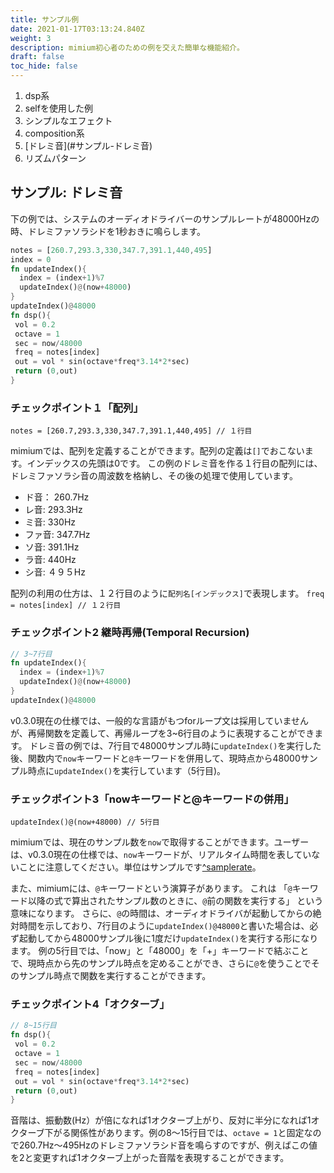 ```yaml
---
title: サンプル例
date: 2021-01-17T03:13:24.840Z
weight: 3
description: mimium初心者のための例を交えた簡単な機能紹介。
draft: false
toc_hide: false
---
```

1. dsp系
2. selfを使用した例
3. シンプルなエフェクト
4. composition系
5. \[ドレミ音](#サンプル-ドレミ音)
6. リズムパターン

## サンプル: ドレミ音

下の例では、システムのオーディオドライバーのサンプルレートが48000Hzの時、ドレミファソラシドを1秒おきに鳴らします。

```rust
notes = [260.7,293.3,330,347.7,391.1,440,495]
index = 0
fn updateIndex(){
  index = (index+1)%7
  updateIndex()@(now+48000)
}
updateIndex()@48000
fn dsp(){
 vol = 0.2
 octave = 1
 sec = now/48000
 freq = notes[index]
 out = vol * sin(octave*freq*3.14*2*sec)
 return (0,out)
}
```

### チェックポイント１「配列」

`notes = [260.7,293.3,330,347.7,391.1,440,495] // １行目`

mimiumでは、配列を定義することができます。配列の定義は`[]`でおこないます。インデックスの先頭は0です。
この例のドレミ音を作る１行目の配列には、ドレミファソラシ音の周波数を格納し、その後の処理で使用しています。

* ド音： 260.7Hz
* レ音: 293.3Hz
* ミ音: 330Hz
* ファ音: 347.7Hz
* ソ音: 391.1Hz
* ラ音: 440Hz
* シ音: ４９５Hz

配列の利用の仕方は、１２行目のように`配列名[インデックス]`で表現します。
`freq = notes[index] // １２行目`

### チェックポイント2 継時再帰(Temporal Recursion)

```rust
// 3~7行目
fn updateIndex(){
  index = (index+1)%7
  updateIndex()@(now+48000)
}
updateIndex()@48000
```

v0.3.0現在の仕様では、一般的な言語がもつforループ文は採用していませんが、再帰関数を定義して、再帰ループを3~6行目のように表現することができます。
ドレミ音の例では、7行目で48000サンプル時に`updateIndex()`を実行した後、関数内で`now`キーワードと`@`キーワードを併用して、現時点から48000サンプル時点に`updateIndex()`を実行しています（5行目)。

### チェックポイント3「nowキーワードと@キーワードの併用」

`updateIndex()@(now+48000) // 5行目`

mimiumでは、現在のサンプル数を`now`で取得することができます。ユーザーは、v0.3.0現在の仕様では、`now`キーワードが、リアルタイム時間を表していないことに注意してください。単位はサンプルです[^samplerate](mimiumには現在オーディオドライバのサンプルレートを動的に取得する方法がありません。これは今後のバージョンで環境変数という形で導入される予定です。)。

また、mimiumには、`@`キーワードという演算子があります。
これは 「`@`キーワード以降の式で算出されたサンプル数のときに、`@`前の関数を実行する」 という意味になります。
さらに、`@`の時間は、オーディオドライバが起動してからの絶対時間を示しており、7行目のように`updateIndex()@48000`と書いた場合は、必ず起動してから48000サンプル後に1度だけ`updateIndex()`を実行する形になります。
例の5行目では、「now」と「48000」を「+」キーワードで結ぶことで、現時点から先のサンプル時点を定めることができ、さらに`@`を使うことでそのサンプル時点で関数を実行することができます。

### チェックポイント4「オクターブ」

```rust
// 8~15行目
fn dsp(){
 vol = 0.2
 octave = 1
 sec = now/48000
 freq = notes[index]
 out = vol * sin(octave*freq*3.14*2*sec)
 return (0,out)
}
```

音階は、振動数(Hz）が倍になれば1オクターブ上がり、反対に半分になれば1オクターブ下がる関係性があります。例の8〜15行目では、`octave = 1`と固定なので260.7Hz〜495Hzのドレミファソラシド音を鳴らすのですが、例えばこの値を2と変更すれば1オクターブ上がった音階を表現することができます。